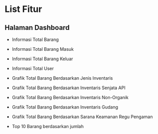 # List Fitur

## Halaman Dashboard
- Informasi Total Barang
- Informasi Total Barang Masuk
- Informasi Total Barang Keluar
- Informasi Total User

- Grafik Total Barang Berdasarkan Jenis Inventaris

- Grafik Total Barang Berdasarkan Inventaris Senjata API
- Grafik Total Barang Berdasarkan Inventaris Non-Organik
- Grafik Total Barang Berdasarkan Inventaris Gudang
- Grafik Total Barang Berdasarkan Sarana Keamanan Regu Pengaman

- Top 10 Barang berdasarkan jumlah